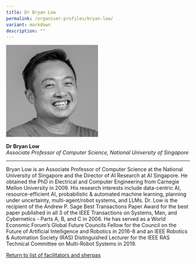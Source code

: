 ```yaml
---
title: Dr Bryan Low
permalink: /organiser-profiles/bryan-low/
variant: markdown
description: ""
---
```

<div style="width:50%"><img src="/images/People/bryan_low.jpeg" alt="Dr Bryan Low"></div>

**Dr Bryan Low**<br>*Associate Professor of Computer Science, National University of Singapore*<br>

---

Bryan Low is an Associate Professor of Computer Science at the National University of Singapore and the Director of AI Research at AI Singapore. He obtained the PhD in Electrical and Computer Engineering from Carnegie Mellon University in 2009. His research interests include data-centric AI, resource-efficient AI, probabilistic &amp; automated machine learning, planning under uncertainty, multi-agent/robot systems, and LLMs. Dr. Low is the recipient of the Andrew P. Sage Best Transactions Paper Award for the best paper published in all 3 of the IEEE Transactions on Systems, Man, and Cybernetics - Parts A, B, and C in 2006. He has served as a World Economic Forum’s Global Future Councils Fellow for the Council on the Future of Artificial Intelligence and Robotics in 2016-8 and an IEEE Robotics &amp; Automation Society (RAS) Distinguished Lecturer for the IEEE RAS Technical Committee on Multi-Robot Systems in 2019.


[Return to list of facilitators and sherpas](/facilitators-sherpas)